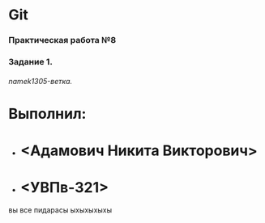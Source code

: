 # Git
### Практическая работа №8
### Задание 1.
###### namek1305-ветка.
###### <namek1305>
# Выполнил:
* # <Адамович Никита Викторович>
* # <УВПв-321>
вы все пидарасы ыхыхыхыхы